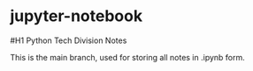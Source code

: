 # jupyter-notebook

#H1 Python Tech Division Notes

This is the main branch, used for storing all notes in .ipynb form.
